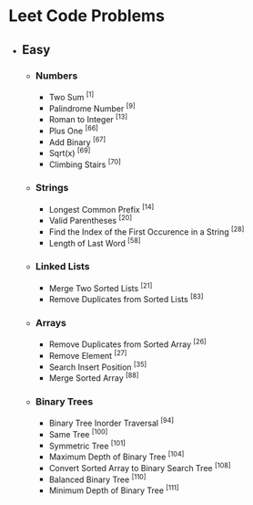 # Leet Code Problems

- ## Easy ##
  - ### Numbers ###
    - Two Sum <sup>[1]</sup>
    - Palindrome Number <sup>[9]</sup>
    - Roman to Integer <sup>[13]</sup>
    - Plus One <sup>[66]</sup>
    - Add Binary <sup>[67]</sup>
    - Sqrt(x) <sup>[69]</sup>
    - Climbing Stairs <sup>[70]</sup>
  - ### Strings ###
    - Longest Common Prefix <sup>[14]</sup>
    - Valid Parentheses <sup>[20]</sup>
    - Find the Index of the First Occurence in a String <sup>[28]</sup>
    - Length of Last Word <sup>[58]</sup>
  - ### Linked Lists ###
    - Merge Two Sorted Lists <sup>[21]</sup>
    - Remove Duplicates from Sorted Lists <sup>[83]</sup>
  - ### Arrays ###
    - Remove Duplicates from Sorted Array <sup>[26]</sup>
    - Remove Element <sup>[27]</sup>
    - Search Insert Position <sup>[35]</sup>
    - Merge Sorted Array <sup>[88]</sup>
  - ### Binary Trees ###
    - Binary Tree Inorder Traversal <sup>[94]</sup>
    - Same Tree <sup>[100]</sup>
    - Symmetric Tree <sup>[101]</sup>
    - Maximum Depth of Binary Tree <sup>[104]</sup>
    - Convert Sorted Array to Binary Search Tree <sup>[108]</sup>
    - Balanced Binary Tree <sup>[110]</sup>
    - Minimum Depth of Binary Tree <sup>[111]</sup>
